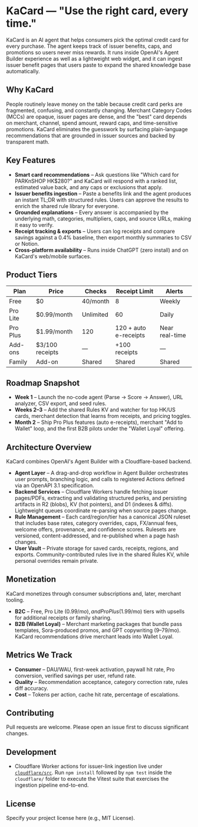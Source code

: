 # KaCard — "Use the right card, every time."

KaCard is an AI agent that helps consumers pick the optimal credit card for every purchase. The agent keeps track of issuer benefits, caps, and promotions so users never miss rewards. It runs inside OpenAI's Agent Builder experience as well as a lightweight web widget, and it can ingest issuer benefit pages that users paste to expand the shared knowledge base automatically.

## Why KaCard

People routinely leave money on the table because credit card perks are fragmented, confusing, and constantly changing. Merchant Category Codes (MCCs) are opaque, issuer pages are dense, and the "best" card depends on merchant, channel, spend amount, reward caps, and time-sensitive promotions. KaCard eliminates the guesswork by surfacing plain-language recommendations that are grounded in issuer sources and backed by transparent math.

## Key Features

- **Smart card recommendations** – Ask questions like "Which card for PARKnSHOP HK$280?" and KaCard will respond with a ranked list, estimated value back, and any caps or exclusions that apply.
- **Issuer benefits ingestion** – Paste a benefits link and the agent produces an instant TL;DR with structured rules. Users can approve the results to enrich the shared rule library for everyone.
- **Grounded explanations** – Every answer is accompanied by the underlying math, categories, multipliers, caps, and source URLs, making it easy to verify.
- **Receipt tracking & exports** – Users can log receipts and compare savings against a 0.4% baseline, then export monthly summaries to CSV or Notion.
- **Cross-platform availability** – Runs inside ChatGPT (zero install) and on KaCard's web/mobile surfaces.

## Product Tiers

| Plan | Price | Checks | Receipt Limit | Alerts |
| --- | --- | --- | --- | --- |
| Free | $0 | 40/month | 8 | Weekly |
| Pro Lite | $0.99/month | Unlimited | 60 | Daily |
| Pro Plus | $1.99/month | 120 | 120 + auto e-receipts | Near real-time |
| Add-ons | $3/100 receipts | — | +100 receipts | — |
| Family | Add-on | Shared | Shared | Shared |

## Roadmap Snapshot

- **Week 1** – Launch the no-code agent (Parse → Score → Answer), URL analyzer, CSV export, and seed rules.
- **Weeks 2–3** – Add the shared Rules KV and watcher for top HK/US cards, merchant detection that learns from receipts, and pricing toggles.
- **Month 2** – Ship Pro Plus features (auto e-receipts), merchant "Add to Wallet" loop, and the first B2B pilots under the "Wallet Loyal" offering.

## Architecture Overview

KaCard combines OpenAI's Agent Builder with a Cloudflare-based backend.

- **Agent Layer** – A drag-and-drop workflow in Agent Builder orchestrates user prompts, branching logic, and calls to registered Actions defined via an OpenAPI 3.1 specification.
- **Backend Services** – Cloudflare Workers handle fetching issuer pages/PDFs, extracting and validating structured perks, and persisting artifacts in R2 (blobs), KV (hot pointers), and D1 (indexes & diffs). Lightweight queues coordinate re-parsing when source pages change.
- **Rule Management** – Each card/region/tier has a canonical JSON ruleset that includes base rates, category overrides, caps, FX/annual fees, welcome offers, provenance, and confidence scores. Rulesets are versioned, content-addressed, and re-published when a page hash changes.
- **User Vault** – Private storage for saved cards, receipts, regions, and exports. Community-contributed rules live in the shared Rules KV, while personal overrides remain private.

## Monetization

KaCard monetizes through consumer subscriptions and, later, merchant tooling.

- **B2C** – Free, Pro Lite ($0.99/mo), and Pro Plus ($1.99/mo) tiers with upsells for additional receipts or family sharing.
- **B2B (Wallet Loyal)** – Merchant marketing packages that bundle pass templates, Sora-produced promos, and GPT copywriting ($9–$79/mo). KaCard recommendations drive merchant leads into Wallet Loyal.

## Metrics We Track

- **Consumer** – DAU/WAU, first-week activation, paywall hit rate, Pro conversion, verified savings per user, refund rate.
- **Quality** – Recommendation acceptance, category correction rate, rules diff accuracy.
- **Cost** – Tokens per action, cache hit rate, percentage of escalations.

## Contributing

Pull requests are welcome. Please open an issue first to discuss significant changes.

## Development

- Cloudflare Worker actions for issuer-link ingestion live under [`cloudflare/src`](cloudflare/src). Run `npm install` followed by `npm test` inside the `cloudflare/` folder to execute the Vitest suite that exercises the ingestion pipeline end-to-end.

## License

Specify your project license here (e.g., MIT License).
